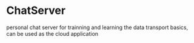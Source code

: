 # ChatServer
personal chat server for trainning and learning the data transport basics, can be used as the cloud application

